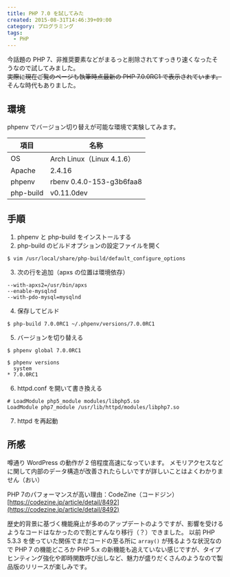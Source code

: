 ```yaml
---
title: PHP 7.0 を試してみた
created: 2015-08-31T14:46:39+09:00
category: プログラミング
tags:
  - PHP
---
```

今話題の PHP 7、非推奨要素などがまるっと削除されてすっきり速くなったそうなので試してみました。  
~~実際に現在ご覧のページも執筆時点最新の PHP 7.0.0RC1 で表示されています。~~そんな時代もありました。

## 環境

phpenv でバージョン切り替えが可能な環境で実験してみます。

| 項目      | 名称                      |
| --------- | ------------------------- |
| OS        | Arch Linux（Linux 4.1.6） |
| Apache    | 2.4.16                    |
| phpenv    | rbenv 0.4.0-153-g3b6faa8  |
| php-build | v0.11.0dev                |

<!-- more -->

## 手順

1. phpenv と php-build をインストールする
2. php-build のビルドオプションの設定ファイルを開く

```shell
$ vim /usr/local/share/php-build/default_configure_options
```

3.  次の行を追加（apxs の位置は環境依存）

```plaintext
--with-apxs2=/usr/bin/apxs
--enable-mysqlnd
--with-pdo-mysql=mysqlnd
```

4. 保存してビルド

```shell
$ php-build 7.0.0RC1 ~/.phpenv/versions/7.0.0RC1
```

5.  バージョンを切り替える

```shell
$ phpenv global 7.0.0RC1

$ phpenv versions
  system
* 7.0.0RC1
```

6. httpd.conf を開いて書き換える

```apacheconf
# LoadModule php5_module modules/libphp5.so
LoadModule php7_module /usr/lib/httpd/modules/libphp7.so
```

7. httpd を再起動

## 所感

噂通り WordPress の動作が 2 倍程度高速になっています。
メモリアクセスなどに関して内部のデータ構造が改善されたらしいですが詳しいことはよくわかりません（おい）

PHP 7のパフォーマンスが高い理由：CodeZine（コードジン）  
[https://codezine.jp/article/detail/8492](https://codezine.jp/article/detail/8492)

歴史的背景に基づく機能廃止が多めのアップデートのようですが、影響を受けるようなコードはなかったので割とすんなり移行（？）できました。
以前 PHP 5.3.3 を使っていた関係でまだコードの至る所に `array()` が残るような状況なので PHP 7 の機能どころか PHP 5.x の新機能も追えていない感じですが、タイプヒンティング強化や即時関数呼び出しなど、魅力が盛りだくさんのようなので製品版のリリースが楽しみです。
